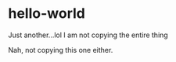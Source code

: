 # hello-world
Just another...lol I am not copying the entire thing

Nah, not copying this one either.
